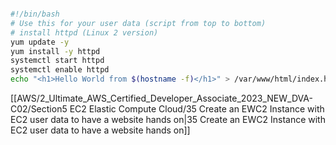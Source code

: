 
```ec2-user-data.sh

#!/bin/bash  
# Use this for your user data (script from top to bottom)  
# install httpd (Linux 2 version)  
yum update -y  
yum install -y httpd  
systemctl start httpd  
systemctl enable httpd  
echo "<h1>Hello World from $(hostname -f)</h1>" > /var/www/html/index.html%

```

[[AWS/2_Ultimate_AWS_Certified_Developer_Associate_2023_NEW_DVA-C02/Section5 EC2 Elastic Compute Cloud/35 Create an EWC2 Instance with EC2 user data to have a website hands on|35 Create an EWC2 Instance with EC2 user data to have a website hands on]]

